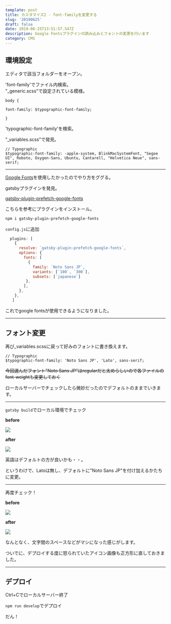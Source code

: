 ```yaml
---
template: post
title: カスタマイズ2 - font-familyを変更する
slug: '20190625'
draft: false
date: 2019-06-25T13:51:57.547Z
description: Google Fontsプラグインの読み込みとフォントの変更を行います
category: CMS
---
```

## 環境設定
エディタで該当フォルダーをオープン。

'font-family'でファイル内検索。  
"_generic.scss"で設定されている模様。  
  

```
body {

font-family: $typographic-font-family;

}
```

'typographic-font-family'を検索。

"_variables.scss"で発見。



```
// Typographic
$typographic-font-family: -apple-system, BlinkMacSystemFont, "Segoe UI", Roboto, Oxygen-Sans, Ubuntu, Cantarell, "Helvetica Neue", sans-serif;
```

***

[Google Fonts](https://fonts.google.com/)を使用したかったのでやり方をググる。

gatsbyプラグインを発見。

[gatsby-plugin-prefetch-google-fonts](https://www.gatsbyjs.org/packages/gatsby-plugin-prefetch-google-fonts/)

こちらを参考にプラグインをインストール。
```bash
npm i gatsby-plugin-prefetch-google-fonts
```
`config.js`に追加  
```javascript
  plugins: [
    {
      resolve: `gatsby-plugin-prefetch-google-fonts`,
      options: {
        fonts: [
          {
            family: `Noto Sans JP`,
            variants: [`100`, `300`],
            subsets: [`japanese`]
         },
        ],
      },
    },
   ]
```
これでgoogle fontsが使用できるようになりました。

***
## フォント変更
再び_variables.scssに戻って好みのフォントに書き換えます。



```
// Typographic
$typographic-font-family: 'Noto Sans JP', 'Lato', sans-serif;
```

 ~~今回選んだフォント"Noto Sans JP"はregularだと太めらしいので各ファイルのfont-weightも変更しておく~~

ローカルサーバーでチェックしたら微妙だったのでデフォルトのままでいきます。

***

`gatsby build`でローカル環境でチェック

**before**

![](/media/before.png)

**after**

![](/media/after.png)

英語はデフォルトの方が良いかも・・。

というわけで、Latoは無し、デフォルトに"Noto Sans JP"を付け加えるかたちに変更。

***

再度チェック！

**before**

![](/media/before2.png)

**after**

![](/media/after2.png)

なんとなく、文字間のスペースなどがマシになった感じがします。

ついでに、デプロイする度に怒られていたアイコン画像も正方形に直しておきました。

***
## デプロイ
Ctrl+Cでローカルサーバー終了

`npm run develop`でデプロイ

だん！
